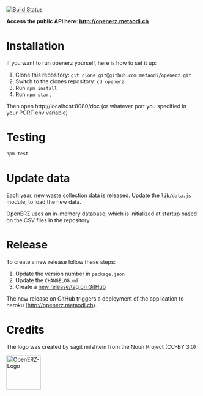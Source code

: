 [![Build Status](https://travis-ci.org/metaodi/openerz.svg?branch=master)](https://travis-ci.org/metaodi/openerz)

**Access the public API here: http://openerz.metaodi.ch**

Installation
============

If you want to run openerz yourself, here is how to set it up:

1. Clone this repository: `git clone git@github.com:metaodi/openerz.git`
1. Switch to the clones repository: `cd openerz`
1. Run `npm install`
1. Run `npm start`

Then open http://localhost:8080/doc (or whatever port you specified in your PORT env variable)

Testing
=======

```bash
npm test
```

Update data
===========

Each year, new waste collection data is released. 
Update the `lib/data.js` module, to load the new data.

OpenERZ uses an in-memory database, which is initialized at startup based on the CSV files in the repository.

Release
=======

To create a new release follow these steps:

1. Update the version number in `package.json`
1. Update the `CHANGELOG.md`
1. Create a [new release/tag on GitHub](https://github.com/metaodi/openerz/releases)

The new release on GitHub triggers a deployment of the application to heroku (http://openerz.metaodi.ch).

Credits
=======

The logo was created by sagit milshtein from the Noun Project (CC-BY 3.0)

<img src="http://openerz.metaodi.ch/static/logo.png" alt="OpenERZ-Logo" width="90"/>
